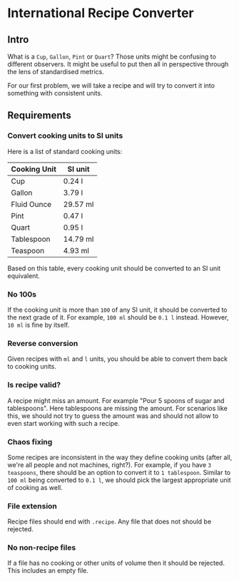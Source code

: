 # International Recipe Converter
## Intro
What is a `Cup`, `Gallon`, `Pint` or `Quart`? Those units might be confusing to different observers. It might be useful to put then all in perspective through the lens of standardised metrics.

For our first problem, we will take a recipe and will try to convert it into something with consistent units.

## Requirements
### Convert cooking units to SI units
Here is a list of standard cooking units:

Cooking Unit|SI unit
---|---
Cup|0.24 l
Gallon|3.79 l
Fluid Ounce|29.57 ml
Pint|0.47 l
Quart|0.95 l
Tablespoon|14.79 ml
Teaspoon|4.93 ml

Based on this table, every cooking unit should be converted to an SI unit equivalent.

### No 100s
If the cooking unit is more than `100` of any SI unit, it should be converted to the next grade of it. For example, `100 ml` should be `0.1 l` instead. However, `10 ml` is fine by itself.

### Reverse conversion
Given recipes with `ml` and `l` units, you should be able to convert them back to cooking units.

### Is recipe valid?
A recipe might miss an amount. For example "Pour 5 spoons of sugar and tablespoons". Here tablespoons are missing the amount. For scenarios like this, we should not try to guess the amount was and should not allow to even start working with such a recipe.

### Chaos fixing
Some recipes are inconsistent in the way they define cooking units (after all, we're all people and not machines, right?). For example, if you have `3 teaspoons`, there should be an option to convert it to `1 tablespoon`. Similar to `100 ml` being converted to `0.1 l`, we should pick the largest appropriate unit of cooking as well.

### File extension
Recipe files should end with `.recipe`. Any file that does not should be rejected.

### No non-recipe files
If a file has no cooking or other units of volume then it should be rejected. This includes an empty file.